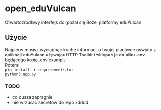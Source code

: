 # open_eduVulcan
Otwartoźródłowy interfejs do (pożal się Boże) platformy eduVulcan

## Użycie
Najpierw musisz wyciagnąć trochę informacji o twojej placówce oświaty z aplikacji eduVulcan używając HTTP Toolkit i wklepać je do pliku .env będącego kopią .env.example  
Potem:  
`pip install -r requirements.txt`  
`python3 app.py`  

### TODO
- co dusza zapragnie
- nie wrzucac secretow do repo xdddd